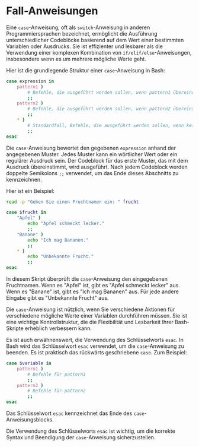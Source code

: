 # Fall-Anweisungen

Eine `case`-Anweisung, oft als `switch`-Anweisung in anderen Programmiersprachen bezeichnet, ermöglicht die Ausführung unterschiedlicher Codeblöcke basierend auf dem Wert einer bestimmten Variablen oder Ausdrucks. Sie ist effizienter und lesbarer als die Verwendung einer komplexen Kombination von `if/elif/else`-Anweisungen, insbesondere wenn es um mehrere mögliche Werte geht.

Hier ist die grundlegende Struktur einer `case`-Anweisung in Bash:

```bash
case expression in
    pattern1 )
        # Befehle, die ausgeführt werden sollen, wenn pattern1 übereinstimmt
        ;;
    pattern2 )
        # Befehle, die ausgeführt werden sollen, wenn pattern2 übereinstimmt
        ;;
    * )
        # Standardfall, Befehle, die ausgeführt werden sollen, wenn kein Muster übereinstimmt
        ;;
esac
```

Die `case`-Anweisung bewertet den gegebenen `expression` anhand der angegebenen Muster. Jedes Muster kann ein wörtlicher Wert oder ein regulärer Ausdruck sein. Der Codeblock für das erste Muster, das mit dem Ausdruck übereinstimmt, wird ausgeführt. Nach jedem Codeblock werden doppelte Semikolons `;;` verwendet, um das Ende dieses Abschnitts zu kennzeichnen.


Hier ist ein Beispiel:

```bash
read -p "Geben Sie einen Fruchtnamen ein: " frucht

case $frucht in
    "Apfel" )
        echo "Apfel schmeckt lecker."
        ;;
    "Banane" )
        echo "Ich mag Bananen."
        ;;
    * )
        echo "Unbekannte Frucht."
        ;;
esac
```

In diesem Skript überprüft die `case`-Anweisung den eingegebenen Fruchtnamen. Wenn es "Apfel" ist, gibt es "Apfel schmeckt lecker" aus. Wenn es "Banane" ist, gibt es "Ich mag Bananen" aus. Für jede andere Eingabe gibt es "Unbekannte Frucht" aus.

Die `case`-Anweisung ist nützlich, wenn Sie verschiedene Aktionen für verschiedene mögliche Werte einer Variablen durchführen müssen. Sie ist eine wichtige Kontrollstruktur, die die Flexibilität und Lesbarkeit Ihrer Bash-Skripte erheblich verbessern kann.

Es ist auch erwähnenswert, die Verwendung des Schlüsselworts `esac`. In Bash wird das Schlüsselwort `esac` verwendet, um die `case`-Anweisung zu beenden. Es ist praktisch das rückwärts geschriebene `case`. Zum Beispiel:

```bash
case $variable in
    pattern1 )
        # Befehle für pattern1
        ;;
    pattern2 )
        # Befehle für pattern2
        ;;
esac
```

Das Schlüsselwort `esac` kennzeichnet das Ende des `case`-Anweisungsblocks.

Die Verwendung des Schlüsselworts `esac` ist wichtig, um die korrekte Syntax und Beendigung der `case`-Anweisung sicherzustellen.